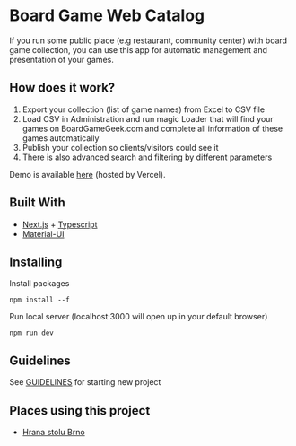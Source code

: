 # Board Game Web Catalog

If you run some public place (e.g restaurant, community center) with board game collection, you can use this app for automatic management and presentation of your games.

## How does it work?

1. Export your collection (list of game names) from Excel to CSV file
2. Load CSV in Administration and run magic Loader that will find your games on BoardGameGeek.com and complete all information of these games automatically
3. Publish your collection so clients/visitors could see it
4. There is also advanced search and filtering by different parameters

Demo is available [here](https://board-game-web-catalog.vercel.app/) (hosted by Vercel).

## Built With

- [Next.js](https://nextjs.org/) + [Typescript](https://www.typescriptlang.org/)
- [Material-UI](https://material-ui.com/)

## Installing

Install packages

```
npm install --f
```

Run local server (localhost:3000 will open up in your default browser)

```
npm run dev
```

## Guidelines

See [GUIDELINES](https://github.com/BobesCZ/mystica-brno-games-nextjs/blob/main/GUIDELINES.md) for starting new project

## Places using this project

- [Hrana stolu Brno](https://hry.hranastolu.cz/)
